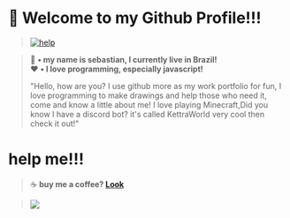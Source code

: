 # 👋 Welcome to my Github Profile!!!
> [![help](https://raw.githubusercontent.com/sebastianjn/host/main/imagens/banner.png)](https://ko-fi.com/sebastianjn007) 

> 🌟 **• my name is sebastian, I currently live in Brazil!** </br>
> ❤️ **• I love programming, especially javascript!**
> 
>  "Hello, how are you? I use github more as my work portfolio for fun, I love programming to make drawings and help those who need it, come and know a little about me! I love playing Minecraft,Did you know I have a discord bot? it's called KettraWorld very cool then check it out!"

# help me!!!


> ☕ **buy me a coffee? [Look](https://ko-fi.com/sebastianjn007)**

> [![](https://github-readme-stats.vercel.app/api?username=sebastianjn&show_icons=true&bg_color=000000&icon_color=#FF2900&text_color=fffafa&title_color=A020F0)](https://github.com/sebastianjn) <br>


